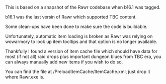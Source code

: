 This is based on a snapshot of the Rawr codebase when b16.1 was tagged.

b16.1 was the last versin of Rawr which supported TBC content.

Some clean-ups have been done to make sure the code is buildable.

Unfortunately, automatic item loading is broken as Rawr was relying on wowarmory to look up item tooltips and that option is no longer available.

Thankfully I found a version of item cache file which should have data for most (if not all) raid drops plus important dungeon blues from TBC era, you can always manually add new items if you wish to do so.

You can find the file at /PreloadItemCache/ItemCache.xml, just drop it where Rawr.exe is.

